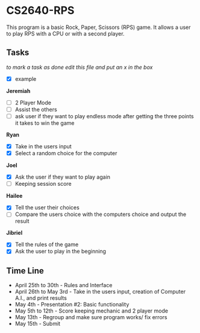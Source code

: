 # CS2640-RPS
This program is a basic Rock, Paper, Scissors (RPS) game. It allows a user to play RPS with a CPU or with a second player. 

## Tasks
_to mark a task as done edit this file and put an x in the box_
- [x] example

**Jeremiah**
- [ ] 2 Player Mode
- [ ] Assist the others
- [ ] ask user if they want to play endless mode after getting the three points it takes to win the game

**Ryan**
- [x] Take in the users input
- [x] Select a random choice for the computer

**Joel**
- [X] Ask the user if they want to play again
- [ ] Keeping session score

**Hailee**
- [x] Tell the user their choices
- [ ] Compare the users choice with the computers choice and output the result

**Jibriel**
- [x] Tell the rules of the game
- [x] Ask the user to play in the beginning

## Time Line
- April 25th to 30th - Rules and Interface
- April 26th to May 3rd - Take in the users input, creation of Computer A.I., and print results
- May 4th - Presentation #2: Basic functionality
- May 5th to 12th - Score keeping mechanic and 2 player mode
- May 13th - Regroup and make sure program works/ fix errors
- May 15th - Submit
